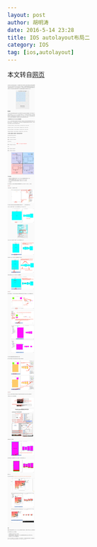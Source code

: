 ```yaml
---
layout: post
author: 胡明涛
date: 2016-5-14 23:28
title: IOS autolayout布局二
category: IOS
tag: [ios,autolayout]
---
```


本文转自[网页](http://www.cocoachina.com/ios/20141217/10669.html)

<!-- more -->

![ios autolayout](/public/img/ios/ios_autolayout.png)
